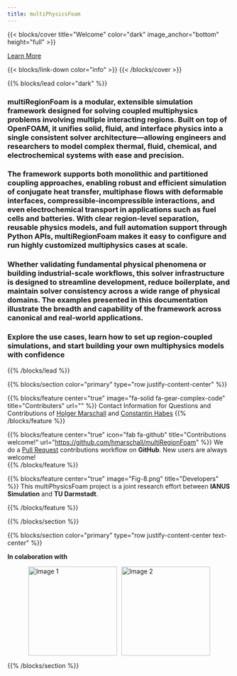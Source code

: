 ```yaml
---
title: multiPhysicsFoam
---
```


{{< blocks/cover  title="Welcome" color="dark" image_anchor="bottom" height="full" >}}

<a class="btn btn-lg btn-primary me-3 mb-4" href="installation/"> Learn More
<i class="fas fa-arrow-alt-circle-right ms-2"></i> </a>

<!-- ============================================================================================================================== -->

<p class="lead mt-5">
<!-- &mdash;    # This thing here is a Hifen -->
</p>
{{< blocks/link-down color="info" >}}           <!--// Link down button which takes the page to next section i.e bottom.  -->
{{< /blocks/cover >}}

<!-- Extends the background and all the section till the width and height for the whole webpage -->

{{% blocks/lead color="dark" %}}

### **multiRegionFoam** is a modular, extensible simulation framework designed for solving coupled multiphysics problems involving multiple interacting regions. Built on top of OpenFOAM, it unifies solid, fluid, and interface physics into a single consistent solver architecture—allowing engineers and researchers to model complex thermal, fluid, chemical, and electrochemical systems with ease and precision.

### The framework supports both monolithic and partitioned coupling approaches, enabling robust and efficient simulation of conjugate heat transfer, multiphase flows with deformable interfaces, compressible-incompressible interactions, and even electrochemical transport in applications such as fuel cells and batteries. With clear region-level separation, reusable physics models, and full automation support through Python APIs, multiRegionFoam makes it easy to configure and run highly customized multiphysics cases at scale.

### Whether validating fundamental physical phenomena or building industrial-scale workflows, this solver infrastructure is designed to streamline development, reduce boilerplate, and maintain solver consistency across a wide range of physical domains. The examples presented in this documentation illustrate the breadth and capability of the framework across canonical and real-world applications.

### Explore the use cases, learn how to set up region-coupled simulations, and start building your own multiphysics models with confidence

{{% /blocks/lead %}}

<!-- ============================================================================================================================== -->

{{% blocks/section color="primary" type="row justify-content-center" %}}

{{% blocks/feature center="true"  image="fa-solid fa-gear-complex-code"  title="Contributers" url=""  %}}
Contact Information for Questions and Contributions of
[Holger Marschall](mailto:holger.marschall@tu-darmstadt.de) and
[Constantin Habes](mailto:c.habes@ianus-simulation.de) {{% /blocks/feature %}}

{{% blocks/feature center="true" icon="fab fa-github" title="Contributions welcome!" url="https://github.com/hmarschall/multiRegionFoam" %}}
We do a [Pull Request](https://github.com/hmarschall/multiRegionFoam)
contributions workflow on **GitHub**. New users are always welcome! <br>
{{% /blocks/feature %}}

{{% blocks/feature center="true" image="Fig-8.png" title="Developers" %}} This
multiPhysicsFoam project is a joint research effort between **IANUS Simulation**
and **TU Darmstadt**.

<!-- [IANUS Smulation](https://ianus-simulation.de/en/) -->

{{% /blocks/feature %}}

{{% /blocks/section %}}

<!-- ============================================================================================================================== -->

{{% blocks/section color="primary" type="row justify-content-center text-center" %}}

**In colaboration with**

<!-- <p style="margin:10px; display: flex; justify-content: center;"><strong>In colaboration with</strong></p> -->

<div style="display: flex; justify-content: center;">
  <div style="display: flex; gap: 10px;">
    <a href="https://ianus-simulation.de/en/">
      <img src="IANUS_Logo_white.png" alt="Image 1" style="width:200px;">
    </a>
    <a href="https://www.mathematik.tu-darmstadt.de/cmf/cmf_home/index.de.jsp">
      <img src="TUDa_Logo.png" alt="Image 2" style="width:200px;">
    </a>
  </div>
</div>

{{% /blocks/section %}}

<!-- ============================================================================================================================== -->

<!-- ============================================================================================================================== -->
